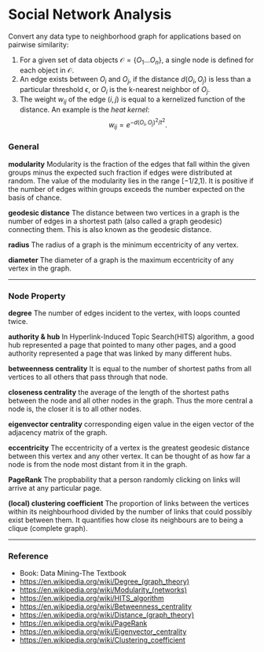 # Social Network Analysis

Convert any data type to neighborhood graph for applications based on pairwise similarity:
1. For a given set of data objects $\mathcal{O} = \{O_1 \dots O_n\}$, a single node is defined for each object in $\mathcal O$.
2. An edge exists between $O_i$ and $O_j$, if the distance $d(O_i,O_j)$ is less than a particular threshold $\epsilon$, or $O_i$ is the k-nearest neighbor of $O_j$.
3. The weight $w_{ij}$ of the edge $(i,j)$ is equal to a kernelized function of the distance. An example is the _heat kernel_:
$$
w_{ij}=e^{-d(O_i,O_j)^2/t^2}.
$$

### General
**modularity**
Modularity is the fraction of the edges that fall within the given groups minus the expected such fraction if edges were distributed at random. The value of the modularity lies in the range [−1/2,1). It is positive if the number of edges within groups exceeds the number expected on the basis of chance.

**geodesic distance**
The distance between two vertices in a graph is the number of edges in a shortest path (also called a graph geodesic) connecting them. This is also known as the geodesic distance.

**radius**
The radius of a graph is the minimum eccentricity of any vertex.

**diameter**
The diameter of a graph is the maximum eccentricity of any vertex in the graph.

---

### Node Property
**degree**
The number of edges incident to the vertex, with loops counted twice.

**authority & hub**
In Hyperlink-Induced Topic Search(HITS) algorithm, a good hub represented a page that pointed to many other pages, and a good authority represented a page that was linked by many different hubs.

**betweenness centrality**
It is equal to the number of shortest paths from all vertices to all others that pass through that node.

**closeness centrality**
the average of the length of the shortest paths between the node and all other nodes in the graph. Thus the more central a node is, the closer it is to all other nodes.

**eigenvector centrality**
corresponding eigen value in the eigen vector of the adjacency matrix of the graph.

**eccentricity**
The eccentricity of a vertex is the greatest geodesic distance between this vertex and any other vertex. It can be thought of as how far a node is from the node most distant from it in the graph.

**PageRank**
The propbability that a person randomly clicking on links will arrive at any particular page. 

**(local) clustering coefficient**
The proportion of links between the vertices within its neighbourhood divided by the number of links that could possibly exist between them. It quantifies how close its neighbours are to being a clique (complete graph).

---

### Reference
- Book: Data Mining-The Textbook
- <https://en.wikipedia.org/wiki/Degree_(graph_theory)>
- <https://en.wikipedia.org/wiki/Modularity_(networks)>
- <https://en.wikipedia.org/wiki/HITS_algorithm>
- https://en.wikipedia.org/wiki/Betweenness_centrality
- <https://en.wikipedia.org/wiki/Distance_(graph_theory)>
- https://en.wikipedia.org/wiki/PageRank
- https://en.wikipedia.org/wiki/Eigenvector_centrality
- https://en.wikipedia.org/wiki/Clustering_coefficient